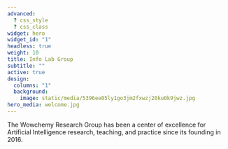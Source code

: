 ```yaml
---
advanced:
  ? css_style
  ? css_class
widget: hero
widget_id: "1"
headless: true
weight: 10
title: Info Lab Group
subtitle: ""
active: true
design:
  columns: "1"
  background:
    image: static/media/5396ee05ly1go3jm2fxwzj20ku0k9jwz.jpg
hero_media: welcome.jpg
---
```


The Wowchemy Research Group has been a center of excellence for Artificial Intelligence research, teaching, and practice since its founding in 2016.
